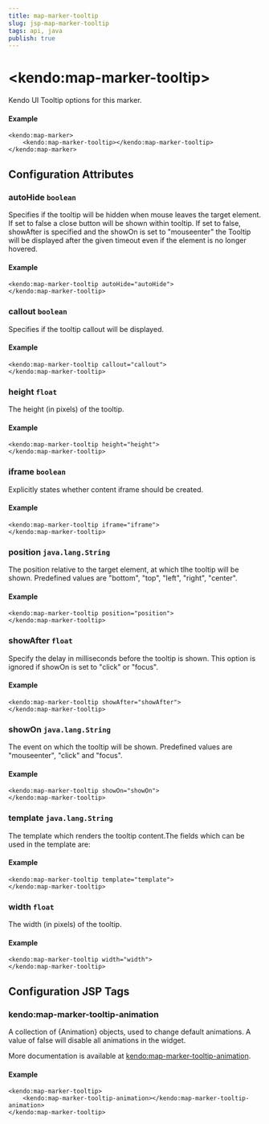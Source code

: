 ```yaml
---
title: map-marker-tooltip
slug: jsp-map-marker-tooltip
tags: api, java
publish: true
---
```


# \<kendo:map-marker-tooltip\>

Kendo UI Tooltip options for this marker.

#### Example
    <kendo:map-marker>
        <kendo:map-marker-tooltip></kendo:map-marker-tooltip>
    </kendo:map-marker>

## Configuration Attributes

### autoHide `boolean`

Specifies if the tooltip will be hidden when mouse leaves the target element. If set to false a close button will be shown within tooltip. If set to false, showAfter is specified and the showOn is set to "mouseenter" the Tooltip will be displayed after the given timeout even if the element is no longer hovered.

#### Example
    <kendo:map-marker-tooltip autoHide="autoHide">
    </kendo:map-marker-tooltip>

### callout `boolean`

Specifies if the tooltip callout will be displayed.

#### Example
    <kendo:map-marker-tooltip callout="callout">
    </kendo:map-marker-tooltip>

### height `float`

The height (in pixels) of the tooltip.

#### Example
    <kendo:map-marker-tooltip height="height">
    </kendo:map-marker-tooltip>

### iframe `boolean`

Explicitly states whether content iframe should be created.

#### Example
    <kendo:map-marker-tooltip iframe="iframe">
    </kendo:map-marker-tooltip>

### position `java.lang.String`

The position relative to the target element, at which tlhe tooltip will be shown. Predefined values are "bottom", "top", "left", "right", "center".

#### Example
    <kendo:map-marker-tooltip position="position">
    </kendo:map-marker-tooltip>

### showAfter `float`

Specify the delay in milliseconds before the tooltip is shown. This option is ignored if showOn is set to "click" or "focus".

#### Example
    <kendo:map-marker-tooltip showAfter="showAfter">
    </kendo:map-marker-tooltip>

### showOn `java.lang.String`

The event on which the tooltip will be shown. Predefined values are "mouseenter", "click" and "focus".

#### Example
    <kendo:map-marker-tooltip showOn="showOn">
    </kendo:map-marker-tooltip>

### template `java.lang.String`

The template which renders the tooltip content.The fields which can be used in the template are:

#### Example
    <kendo:map-marker-tooltip template="template">
    </kendo:map-marker-tooltip>

### width `float`

The width (in pixels) of the tooltip.

#### Example
    <kendo:map-marker-tooltip width="width">
    </kendo:map-marker-tooltip>


##  Configuration JSP Tags

### kendo:map-marker-tooltip-animation

A collection of {Animation} objects, used to change default animations. A value of false
will disable all animations in the widget.

More documentation is available at [kendo:map-marker-tooltip-animation](/kendo-ui/api/wrappers/jsp/map/marker-tooltip-animation).

#### Example

    <kendo:map-marker-tooltip>
        <kendo:map-marker-tooltip-animation></kendo:map-marker-tooltip-animation>
    </kendo:map-marker-tooltip>

